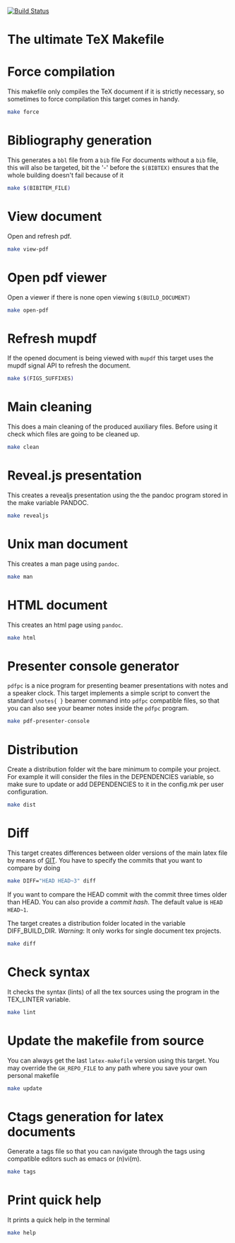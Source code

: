
[![Build Status](https://travis-ci.org/alejandrogallo/latex-makefile.svg?branch=master)](https://travis-ci.org/alejandrogallo/latex-makefile)

# The ultimate TeX Makefile #

Force compilation
=================

This makefile only compiles the TeX document if it is strictly necessary, so
sometimes to force compilation this target comes in handy.

```bash 
make force
```
Bibliography generation
=======================

This generates a `bbl` file from a  `bib` file For documents without a `bib`
file, this  will also be  targeted, bit  the '-' before  the `$(BIBTEX)`
ensures that the whole building doesn't fail because of it

```bash 
make $(BIBITEM_FILE)
```
View document
=============

Open and refresh pdf.

```bash 
make view-pdf
```
Open pdf viewer
===============

Open a viewer if there is none open viewing `$(BUILD_DOCUMENT)`

```bash 
make open-pdf
```
Refresh mupdf
=============

If the opened document is being viewed with `mupdf` this target uses the
mupdf signal API to refresh the document.

```bash 
make $(FIGS_SUFFIXES)
```
Main cleaning
=============

This does a main cleaning of the produced auxiliary files.  Before using it
check which files are going to be cleaned up.

```bash 
make clean
```
Reveal.js presentation
======================

This creates a revealjs presentation using the the pandoc program stored in
the make variable PANDOC.

```bash 
make revealjs
```
Unix man document
=================

This creates a man page using `pandoc`.

```bash 
make man
```
HTML document
=============

This creates an html page using `pandoc`.

```bash 
make html
```
Presenter console generator
===========================

`pdfpc` is a nice program for presenting beamer presentations with notes
and a speaker clock. This target implements a simple script to convert
the standard `\notes{ }` beamer  command into `pdfpc` compatible files, so
that you can also see your beamer notes inside the `pdfpc` program.

```bash 
make pdf-presenter-console
```
Distribution
============

Create a distribution folder wit the bare minimum to compile your project.
For example it will consider the files in the DEPENDENCIES variable, so make
sure to update or add DEPENDENCIES to it in the config.mk per user
configuration.

```bash 
make dist
```
Diff
====

This target creates differences between older versions of the main latex file
by means of [GIT](https://git-scm.com/). You have to specify the commits that
you want to compare by doing

```bash
make DIFF="HEAD HEAD~3" diff
```
If you want to compare the HEAD commit with the commit three times older than
HEAD. You can also provide a *commit hash*. The default value is `HEAD HEAD~1`.

The target creates a distribution folder located in the variable
DIFF_BUILD_DIR. *Warning*: It only works for single document tex projects.
```bash 
make diff
```
Check syntax
============

It checks the syntax (lints) of all the tex sources using the program in the
TEX_LINTER variable.

```bash 
make lint
```
Update the makefile from source
===============================

You can always get the  last `latex-makefile` version using this target.
You may override the `GH_REPO_FILE` to  any path where you save your own
personal makefile

```bash 
make update
```
Ctags generation for latex documents
====================================

Generate a tags  file so that you can navigate  through the tags using
compatible editors such as emacs or (n)vi(m).

```bash 
make tags
```
Print quick help
================

It prints a quick help in the terminal
```bash 
make help
```
